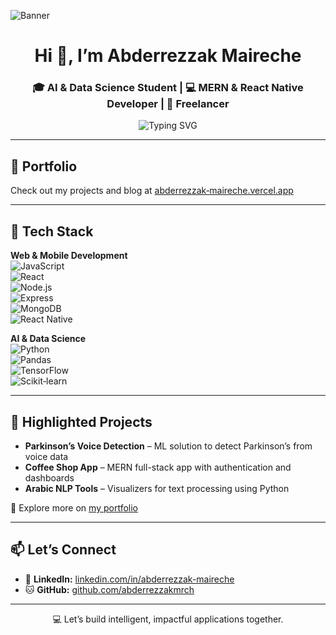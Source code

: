 ![Banner](https://user-images.githubusercontent.com/66934377/223913733-deb1d974-787d-43c4-b60d-eff538aa161e.gif)

<h1 align="center">Hi 👋, I’m Abderrezzak Maireche</h1>

<h3 align="center">🎓 AI & Data Science Student | 💻 MERN & React Native Developer | 🚀 Freelancer</h3>
<p align="center">
  <img src="https://readme-typing-svg.demolab.com?font=Fira+Code&size=20&duration=2000&pause=1000&color=F7F7F7&background=000000&center=true&vCenter=true&width=435&lines=Welcome+to+my+GitHub!;Building+AI+%26+Web+Projects;Let%27s+Collaborate+%F0%9F%91%8D" alt="Typing SVG" />
</p>


---

## 💼 Portfolio
Check out my projects and blog at [abderrezzak‑maireche.vercel.app](https://abderrezzak-maireche.vercel.app)

---

## 🔧 Tech Stack

**Web & Mobile Development**  
![JavaScript](https://img.shields.io/badge/-JavaScript-F7DF1E?style=flat-square&logo=javascript&logoColor=black)  
![React](https://img.shields.io/badge/-React-61DAFB?style=flat-square&logo=react&logoColor=black)  
![Node.js](https://img.shields.io/badge/-Node.js-339933?style=flat-square&logo=node.js&logoColor=white)  
![Express](https://img.shields.io/badge/-Express-black?style=flat-square&logo=express&logoColor=white)  
![MongoDB](https://img.shields.io/badge/-MongoDB-47A248?style=flat-square&logo=mongodb&logoColor=white)  
![React Native](https://img.shields.io/badge/-React%20Native-20232A?style=flat-square&logo=react&logoColor=61DAFB)

**AI & Data Science**  
![Python](https://img.shields.io/badge/-Python-3776AB?style=flat-square&logo=python&logoColor=white)  
![Pandas](https://img.shields.io/badge/-Pandas-150458?style=flat-square&logo=pandas&logoColor=white)  
![TensorFlow](https://img.shields.io/badge/-TensorFlow-FF6F00?style=flat-square&logo=tensorflow&logoColor=white)  
![Scikit‑learn](https://img.shields.io/badge/-Scikit--learn-F7931E?style=flat-square&logo=scikit-learn&logoColor=white)

---

## 🧩 Highlighted Projects

- **Parkinson’s Voice Detection** – ML solution to detect Parkinson’s from voice data  
- **Coffee Shop App** – MERN full-stack app with authentication and dashboards  
- **Arabic NLP Tools** – Visualizers for text processing using Python  

🔗 Explore more on [my portfolio](https://abderrezzak-maireche.vercel.app)

---

## 📫 Let’s Connect

- 💼 **LinkedIn:** [linkedin.com/in/abderrezzak-maireche](https://linkedin.com/in/abderrezzak-maireche)  
- 🐱 **GitHub:** [github.com/abderrezzakmrch](https://github.com/abderrezzakmrch)

---

<p align="center">💻 Let’s build intelligent, impactful applications together.</p>
